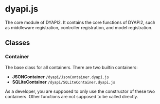 # dyapi.js

The core module of DYAPI2. It contains the core functions of DYAPI2, such as middleware registration, controller registration, and model registration.

## Classes
### Container
The base class for all containers.
There are two builtin containers:
- **JSONContainer** `/dyapi/JsonContainer.dyapi.js`
- **SQLiteContainer** `/dyapi/SQLiteContainer.dyapi.js`

As a developer, you are supposed to only use the constructor of these two containers. Other functions are not supposed to be called directly.

### 